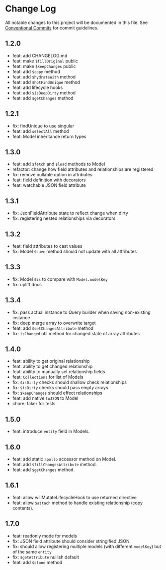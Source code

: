 # Change Log

All notable changes to this project will be documented in this file.
See [Conventional Commits](https://conventionalcommits.org) for commit guidelines.

## 1.2.0

- feat: add CHANGELOG.md
- feat: make `$fillOriginal` public
- feat: make `$keepChanges` public
- feat: add `$copy` method
- feat: add `$hydrateWith` method
- feat: add `$hotFindUnique` method
- feat: add lifecycle hooks
- feat: add `$isDeepDirty` method
- feat: add `$getChanges` method

## 1.2.1

- fix: findUnique to use singular
- feat: add `selectAll` method
- feat: Model inheritance return types

## 1.3.0

- feat: add `$fetch` and `$load` methods to Model
- refactor: change how field attributes and relationships are registered
- fix: remove nullable option in attributes
- feat: field definition with decorators
- feat: watchable JSON field attribute

## 1.3.1

- fix: JsonFieldAttribute state to reflect change when dirty
- fix: registering nested relationships via decorators

## 1.3.2

- feat: field attributes to cast values
- fix: Model `$save` method should not update with all attributes

## 1.3.3

- fix: Model `$is` to compare with `Model.modelKey`
- fix: uplift docs

## 1.3.4

- fix: pass actual instance to Query builder when saving non-existing instance
- fix: deep merge array to overwrite target
- feat: add `$setChangesAttribute` method
- fix: `isChanged` util method for changed state of array attributes

## 1.4.0

- feat: ability to get original relationship
- feat: ability to get changed relationship
- feat: ability to manually set relationship fields
- feat: `Collections` for list of Models
- fix: `$isDirty` checks should shallow check relationships
- fix: `$isDirty` checks should pass empty arrays
- fix: `$keepChanges` should effect relationships
- feat: add native `toJSON` to Model
- chore: faker for tests

## 1.5.0

- feat: introduce `entity` field in Models.

## 1.6.0

- feat: add static `apollo` accessor method on Model.
- feat: add `$fillChangesAttribute` method.
- feat: add `$getChanges` method.

## 1.6.1

- feat: allow willMutateLifecycleHook to use returned directive
- feat: allow `$attach` method to handle existing relationship (copy contents).

## 1.7.0

- feat: readonly mode for models
- fix: JSON field attribute should consider stringified JSON
- fix: should allow registering multiple models (with different `modelKey`) but of the same `entity`
- fix: `$getAttribute` nullish default
- feat: add `$clone` method
